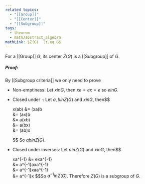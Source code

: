 ```yaml
---
related topics:
  - "[[Group]]"
  - "[[Center]]"
  - "[[Subgroup]]"
tags:
  - theorem
  - math/abstract_algebra
mathLink: $Z(G)  lt.eq G$
---
```

For a [[Group]] $G$, its center $Z(G)$ is a [[Subgroup]] of $G$.
##### Proof:
By [[Subgroup criteria]] we only need to prove
- Non-emptiness:
	Let $x in G$, then $xe=ex=e$ so $e in G$.
- Closed under $\cdot$:
	Let $a,b in Z(G)$ and $x in G$, then$$
	
	x(ab) &= (xa)b\
		&= (ax)b\
		&= a(xb)\
		&= a(bx)\
		&= (ab)x
	
	$$ So $ab in Z(G)$.
- Closed under inverses:
	Let $a in Z(G)$ and $x in G$, then$$
	
	xa^{-1} &= exa^{-1}\
		&= a^{-1}axa^{-1}\
		&= a^{-1}xaa^{-1}\
		&= a^{-1}x
	$$So $a^{-1} in Z(G)$.
Therefore $Z(G)$ is a subgroup of $G$.